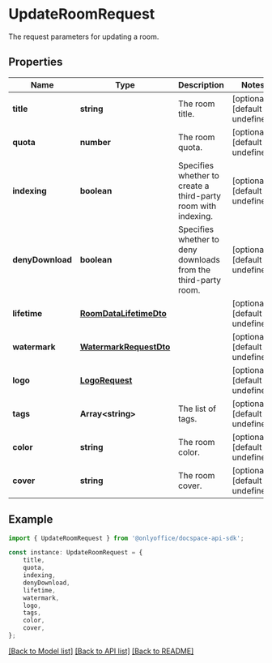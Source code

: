 # UpdateRoomRequest

The request parameters for updating a room.

## Properties

Name | Type | Description | Notes
------------ | ------------- | ------------- | -------------
**title** | **string** | The room title. | [optional] [default to undefined]
**quota** | **number** | The room quota. | [optional] [default to undefined]
**indexing** | **boolean** | Specifies whether to create a third-party room with indexing. | [optional] [default to undefined]
**denyDownload** | **boolean** | Specifies whether to deny downloads from the third-party room. | [optional] [default to undefined]
**lifetime** | [**RoomDataLifetimeDto**](RoomDataLifetimeDto.md) |  | [optional] [default to undefined]
**watermark** | [**WatermarkRequestDto**](WatermarkRequestDto.md) |  | [optional] [default to undefined]
**logo** | [**LogoRequest**](LogoRequest.md) |  | [optional] [default to undefined]
**tags** | **Array&lt;string&gt;** | The list of tags. | [optional] [default to undefined]
**color** | **string** | The room color. | [optional] [default to undefined]
**cover** | **string** | The room cover. | [optional] [default to undefined]

## Example

```typescript
import { UpdateRoomRequest } from '@onlyoffice/docspace-api-sdk';

const instance: UpdateRoomRequest = {
    title,
    quota,
    indexing,
    denyDownload,
    lifetime,
    watermark,
    logo,
    tags,
    color,
    cover,
};
```

[[Back to Model list]](../README.md#documentation-for-models) [[Back to API list]](../README.md#documentation-for-api-endpoints) [[Back to README]](../README.md)

